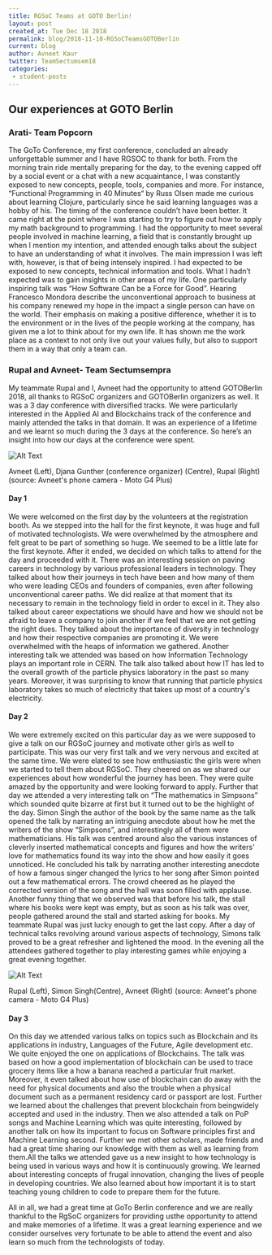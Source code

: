```yaml
---
title: RGSoC Teams at GOTO Berlin!
layout: post
created_at: Tue Dec 18 2018
permalink: blog/2018-11-18-RGSoCTeamsGOTOBerlin
current: blog
author: Avneet Kaur
twitter: TeamSectumsem18
categories:
 - student-posts
---
```


## Our experiences at GOTO Berlin 

### Arati- Team Popcorn  

The GoTo Conference, my first conference, concluded an already
unforgettable summer and I have RGSOC to thank for both. From the morning
train ride mentally preparing for the day, to the evening capped off by a social
event or a chat with a new acquaintance, I was constantly exposed to new
concepts, people, tools, companies and more.
For instance, “Functional Programming in 40 Minutes“ by Russ Olsen made
me curious about learning Clojure, particularly since he said learning languages
was a hobby of his. The timing of the conference couldn’t have been better. It
came right at the point where I was starting to try to figure out how to apply my
math background to programming. I had the opportunity to meet several people
involved in machine learning, a field that is constantly brought up when I mention
my intention, and attended enough talks about the subject to have an
understanding of what it involves.
The main impression I was left with, however, is that of being intensely
inspired. I had expected to be exposed to new concepts, technical information
and tools. What I hadn’t expected was to gain insights in other areas of my life.
One particularly inspiring talk was “How Software Can be a Force for Good”.
Hearing Francesco Mondora describe the unconventional approach to business
at his company renewed my hope in the impact a single person can have on the
world. Their emphasis on making a positive difference, whether it is to the
environment or in the lives of the people working at the company, has given me a
lot to think about for my own life. It has shown me the work place as a context to
not only live out your values fully, but also to support them in a way that only a
team can.

### Rupal and Avneet- Team Sectumsempra
My teammate Rupal and I, Avneet had the opportunity to attend GOTOBerlin 2018, all thanks to RGSoC organizers and GOTOBerlin organizers as well. 
It was a 3 day conference with diversified tracks. We were particularly interested in the Applied AI and Blockchains track of the conference and mainly attended the talks in that domain. It was an experience of a lifetime and we learnt so much during the 3 days at the conference. So here’s an insight into how our days at the conference were spent. 

![Alt Text](/img/blog/2018/gotoBerlinTeamSectumsempra1.jpg)
<div class="image-credits">Avneet (Left), Djana Gunther (conference organizer) (Centre), Rupal (Right) (source: Avneet's phone camera - Moto G4 Plus)</div>


#### Day 1
We were welcomed on the first day by the volunteers at the registration booth. As we stepped into the hall for the first keynote, it was huge and full of motivated technologists. We were overwhelmed by the atmosphere and felt great to be part of something so huge. We seemed to be a little late for the first keynote. After it ended, we decided on which talks to attend for the day and proceeded with it. There was an interesting session on paving careers in technology by various professional leaders in technology. They talked about how their journeys in tech have been and how many of them who were leading CEOs and founders of companies, even after following unconventional career paths. We did realize at that moment that its necessary to remain in the technology field in order to excel in it. They also talked about career expectations we should have and how we should not be afraid to leave a company to join another if we feel that we are not getting the right dues. They talked about the importance of diversity in technology and how their respective companies are promoting it. We were overwhelmed with the heaps of information we gathered. 
Another interesting talk we attended was based on how Information Technology plays an important role in CERN. The talk also talked about how IT has led to the overall growth of the particle physics laboratory in the past so many years. Moreover, it was surprising to know that running that particle physics laboratory takes so much of electricity that takes up most of a country's electricity. 

#### Day 2
We were extremely excited on this particular day as we were supposed to give a talk on our RGSoC journey and motivate other girls as well to participate. This was our very first talk and we very nervous and excited at the same time. We were elated to see how enthusiastic the girls were when we started to tell them about RGSoC. They cheered on as we shared our experiences about how wonderful the journey has been. They were quite amazed by the opportunity and were looking forward to apply. Further that day we attended a very interesting talk on “The mathematics in Simpsons” which sounded quite bizarre at first but it turned out to be the highlight of the day. Simon Singh the author of the book by the same name as the talk opened the talk by narrating an intriguing anecdote about how he met the writers of the show “Simpsons”, and interestingly all of them were mathematicians. His talk was centred around also the various instances of cleverly inserted mathematical concepts and figures and how the writers' love for mathematics found its way into the show and how easily it goes unnoticed. He concluded his talk by narrating another interesting anecdote of how a famous singer changed the lyrics to her song after Simon pointed out a few mathematical errors. The crowd cheered as he played the corrected version of the song and the hall was soon filled with applause. Another funny thing that we observed was that before his talk, the stall where his books were kept was empty, but as soon as his talk was over, people gathered around the stall and started asking for books. My teammate Rupal was just lucky enough to get the last copy. After a day of technical talks revolving around various aspects of technology, Simons talk proved to be a great refresher and lightened the mood. In the evening all the attendees gathered together to play interesting games while enjoying a great evening together.

![Alt Text](/img/blog/2018/gotoBerlinTeamSectumsempra2.jpg)
<div class="image-credits">Rupal (Left), Simon Singh(Centre), Avneet (Right) (source: Avneet's phone camera - Moto G4 Plus)</div>


#### Day 3
On this day we attended various talks on topics such as Blockchain and its applications in industry, Languages of the Future, Agile development etc. We quite enjoyed the one on applications of Blockchains. The talk was based on how a good implementation of blockchain can be used to trace grocery items like a how a banana reached a particular fruit market. Moreover, it even talked about how use of blockchain can do away with the need for physical documents and also the trouble when a physical document such as a permanent residency card or passport are lost. Further we learned about the challenges that prevent blockchain from beingwidely accepted and used in the industry. Then we also attended a talk on PoP songs and Machine Learning which was quite interesting, followed by another talk on how its important to focus on Software principles first and Machine Learning second. Further we met other scholars, made friends and had a great time sharing our knowledge with them as well as learning from them.All the talks we attended gave us a new insight to how technology is being used in various ways and how it is continuously growing. We learned about interesting concepts of frugal innovation, changing the lives of people in developing countries. We also learned about how important it is to start teaching young children to code to prepare them for the future. 

All in all, we had a great time at GoTo Berlin conference and we are really thankful to the RgSoC organizers for providing usthe opportunity to attend and make memories of a lifetime. It was a great learning experience and we consider ourselves very fortunate to be able to attend the event and also learn so much from the technologists of today. 

